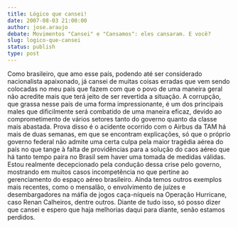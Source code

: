 ```yaml
---
title: Lógico que cansei!
date: 2007-08-03 21:00:00
author: jose.araujo
debate: Movimentos "Cansei" e "Cansamos": eles cansaram. E você?
slug: logico-que-cansei
status: publish 
type: post
---
```


Como brasileiro, que amo esse país, podendo até ser considerado nacionalista apaixonado, já cansei de muitas coisas erradas que vem sendo colocadas no meu país que fazem com que o povo de uma maneira geral não acredite mais que terá jeito de ser revertida a situação. A corrupção, que grassa nesse país de uma forma impressionante, é um dos principais males que dificilmente será combatido de uma maneira eficaz, devido ao comprometimento de vários setores tanto do governo quanto da classe mais abastada. Prova disso é o acidente ocorrido com o Airbus da TAM há mais de duas semanas, em que se encontram explicações, só que o próprio governo federal não admite uma certa culpa pela maior tragédia aérea do país no que tange à falta de providências para a solução do caos aéreo que há tanto tempo paira no Brasil sem haver uma tomada de medidas válidas. Estou realmente decepcionado pela condução dessa crise pelo governo, mostrando em muitos casos incompetência no que pertine ao gerenciamento do espaço aéreo brasileiro. Ainda temos outros exemplos mais recentes, como o mensalão, o envolvimento de juízes e desembargadores na máfia de jogos caça-níqueis na Operação Hurricane, caso Renan Calheiros, dentre outros. Diante de tudo isso, só posso dizer que cansei e espero que haja melhorias daqui para diante, senão estamos perdidos.
